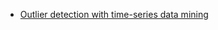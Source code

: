 * [Outlier detection with time-series data mining](https://www.datasciencecentral.com/profiles/blogs/outlier-detection-with-time-series-data-mining)
